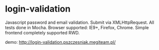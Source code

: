 login-validation
================

Javascript password and email validation.
Submit via XMLHttpRequest.
All tests done in Mocha.
Browser supported: IE9+, Firefox, Chrome.
Simple frontend completely supported RWD.

demo: http://login-validation.pszczesniak.megiteam.pl/
